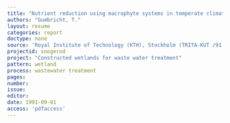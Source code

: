 ```yaml
---
title: "Nutrient reduction using macrophyte systems in temperate climate."
authors: "Gumbricht, T."
layout: resume
categories: report
doctype: none
source: 'Royal Institute of Technology (KTH), Stockholm (TRITA-KUT /91:1064. Licentiate thesis.)'
projectid: snogerod
project: "Constructed wetlands for waste water treatment"
pattern: wetland
process: wastewater treatment
pages:
number:
issue:
editor:
date: 1991-09-01
access: 'pdfaccess'
---
```

